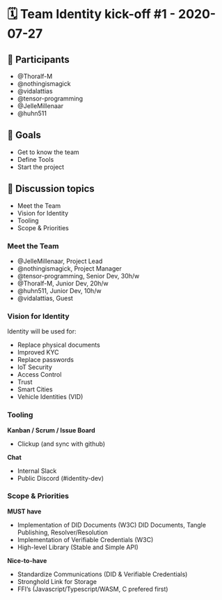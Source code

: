 # 🗓️ Team Identity kick-off #1 - 2020-07-27

## 👥 Participants
- @Thoralf-M
- @nothingismagick
- @vidalattias
- @tensor-programming
- @JelleMillenaar
- @huhn511

## 🎯 Goals
- Get to know the team
- Define Tools
- Start the project

## 💬 Discussion topics
- Meet the Team
- Vision for Identity
- Tooling
- Scope & Priorities


### Meet the Team
- @JelleMillenaar, Project Lead
- @nothingismagick, Project Manager
- @tensor-programming, Senior Dev, 30h/w
- @Thoralf-M, Junior Dev, 20h/w
- @huhn511, Junior Dev, 10h/w
- @vidalattias, Guest

### Vision for Identity
Identity will be used for:
- Replace physical documents
- Improved KYC
- Replace passwords
- IoT Security
- Access Control
- Trust
- Smart Cities
- Vehicle Identities (VID)

### Tooling
**Kanban / Scrum / Issue Board**
- Clickup (and sync with github)

**Chat**
- Internal Slack
- Public Discord (#identity-dev)

### Scope & Priorities
**MUST have**
- Implementation of DID Documents (W3C) DID Documents, Tangle Publishing, Resolver/Resolution
- Implementation of Verifiable Credentials (W3C)
- High-level Library (Stable and Simple API)

**Nice-to-have**
- Standardize Communications (DID & Verifiable Credentials)
- Stronghold Link for Storage
- FFI’s (Javascript/Typescript/WASM, C prefered first)
